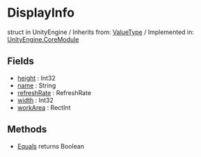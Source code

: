# DisplayInfo
struct in UnityEngine
 / Inherits from: <a href="https://docs.unity3d.com/6000.1/Documentation/ScriptReference/ValueType.html">ValueType</a> / Implemented in: <a href="https://docs.unity3d.com/6000.1/Documentation/ScriptReference/UnityEngine.CoreModule.html">UnityEngine.CoreModule</a>

## Fields
- <a href="https://docs.unity3d.com/6000.1/Documentation/ScriptReference/DisplayInfo-height.html">height</a> : Int32
- <a href="https://docs.unity3d.com/6000.1/Documentation/ScriptReference/DisplayInfo-name.html">name</a> : String
- <a href="https://docs.unity3d.com/6000.1/Documentation/ScriptReference/DisplayInfo-refreshRate.html">refreshRate</a> : RefreshRate
- <a href="https://docs.unity3d.com/6000.1/Documentation/ScriptReference/DisplayInfo-width.html">width</a> : Int32
- <a href="https://docs.unity3d.com/6000.1/Documentation/ScriptReference/DisplayInfo-workArea.html">workArea</a> : RectInt

## Methods
- <a href="https://docs.unity3d.com/6000.1/Documentation/ScriptReference/DisplayInfo.Equals.html">Equals</a> returns Boolean
